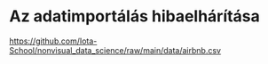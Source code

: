 
# Az adatimportálás hibaelhárítása
https://github.com/Iota-School/nonvisual_data_science/raw/main/data/airbnb.csv
